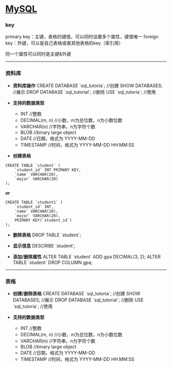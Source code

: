 # [MySQL](https://github.com/iLovEing/notebook/issues/22)

### key
primary key：主键，表格的键值，可以同时设置多个属性，键值唯一
foreign key：外键，可以是自己表格或者其他表格的key（索引用）

同一个属性可以同时是主键&外键

---

### 资料库

- **资料库操作**
CREATE DATABASE \`sql_tutoria\`;  //创建
SHOW DATABASES;  //展示
DROP DATABASE \`sql_tutorial\`;  //删除
USE \`sql_tutoria\`; //使用

- **支持的数据类型**
  - INT                        //整数
  - DECIMAL(m, n)     //小数，m为总位数，n为小数位数
  - VARCHAR(n)         //字符串，n为字符个数
  - BLOB                     //binary large object
  - DATE                     //日期，格式为 YYYY-MM-DD
  - TIMESTAMP          //时间，格式为 YYYY-MM-DD HH:MM:SS

- **创建表格**
```
CREATE TABLE `student` (
    `student_id` INT PRIMARY KEY,
    `name` VARCHAR(20),
    `major` VARCHAR(20)
);
```
***or***
```
CREATE TABLE `student1` (
	`student_id` INT,
    `name` VARCHAR(20),
    `major` VARCHAR(20),
    PRIMARY KEY(`student_id`)
);
```

- **删除表格**
DROP TABLE \`student\`;

- **显示信息**
DESCRIBE \`student\`;

- **添加/删除属性**
ALTER TABLE \`student\` ADD gpa DECIMAL(3, 2);
ALTER TABLE \`student\` DROP COLUMN gpa;


---

### 表格

- **创建/删除表格**
CREATE DATABASE \`sql_tutoria\`;  //创建
SHOW DATABASES;  //展示
DROP DATABASE \`sql_tutorial\`;  //删除
USE \`sql_tutoria\`; //使用





- **支持的数据类型**
  - INT                        //整数
  - DECIMAL(m, n)     //小数，m为总位数，n为小数位数
  - VARCHAR(n)         //字符串，n为字符个数
  - BLOB                     //binary large object
  - DATE                     //日期，格式为 YYYY-MM-DD
  - TIMESTAMP          //时间，格式为 YYYY-MM-DD HH:MM:SS
